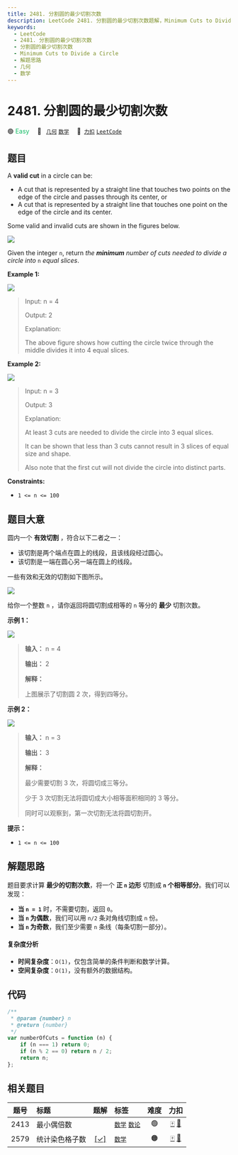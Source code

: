 ```yaml
---
title: 2481. 分割圆的最少切割次数
description: LeetCode 2481. 分割圆的最少切割次数题解，Minimum Cuts to Divide a Circle，包含解题思路、复杂度分析以及完整的 JavaScript 代码实现。
keywords:
  - LeetCode
  - 2481. 分割圆的最少切割次数
  - 分割圆的最少切割次数
  - Minimum Cuts to Divide a Circle
  - 解题思路
  - 几何
  - 数学
---
```


# 2481. 分割圆的最少切割次数

🟢 <font color=#15bd66>Easy</font>&emsp; 🔖&ensp; [`几何`](/tag/geometry.md) [`数学`](/tag/math.md)&emsp; 🔗&ensp;[`力扣`](https://leetcode.cn/problems/minimum-cuts-to-divide-a-circle) [`LeetCode`](https://leetcode.com/problems/minimum-cuts-to-divide-a-circle)

## 题目

A **valid cut** in a circle can be:

- A cut that is represented by a straight line that touches two points on the edge of the circle and passes through its center, or
- A cut that is represented by a straight line that touches one point on the edge of the circle and its center.

Some valid and invalid cuts are shown in the figures below.

![](https://assets.leetcode.com/uploads/2022/10/29/alldrawio.png)

Given the integer `n`, return _the **minimum** number of cuts needed to divide a circle into_ `n` _equal slices_.

**Example 1:**

![](https://assets.leetcode.com/uploads/2022/10/24/11drawio.png)

> Input: n = 4
>
> Output: 2
>
> Explanation:
>
> The above figure shows how cutting the circle twice through the middle divides it into 4 equal slices.

**Example 2:**

![](https://assets.leetcode.com/uploads/2022/10/24/22drawio.png)

> Input: n = 3
>
> Output: 3
>
> Explanation:
>
> At least 3 cuts are needed to divide the circle into 3 equal slices.
>
> It can be shown that less than 3 cuts cannot result in 3 slices of equal size and shape.
>
> Also note that the first cut will not divide the circle into distinct parts.

**Constraints:**

- `1 <= n <= 100`

## 题目大意

圆内一个 **有效切割** ，符合以下二者之一：

- 该切割是两个端点在圆上的线段，且该线段经过圆心。
- 该切割是一端在圆心另一端在圆上的线段。

一些有效和无效的切割如下图所示。

![](https://assets.leetcode.com/uploads/2022/10/29/alldrawio.png)

给你一个整数 `n` ，请你返回将圆切割成相等的 `n` 等分的 **最少** 切割次数。

**示例 1：**

![](https://assets.leetcode.com/uploads/2022/10/24/11drawio.png)

> **输入：** n = 4
>
> **输出：** 2
>
> **解释：**
>
> 上图展示了切割圆 2 次，得到四等分。

**示例 2：**

![](https://assets.leetcode.com/uploads/2022/10/24/22drawio.png)

> **输入：** n = 3
>
> **输出：** 3
>
> **解释：**
>
> 最少需要切割 3 次，将圆切成三等分。
>
> 少于 3 次切割无法将圆切成大小相等面积相同的 3 等分。
>
> 同时可以观察到，第一次切割无法将圆切割开。

**提示：**

- `1 <= n <= 100`

## 解题思路

题目要求计算 **最少的切割次数**，将一个 **正 `n` 边形** 切割成 **`n` 个相等部分**。我们可以发现：

- **当 `n = 1`** 时，不需要切割，返回 `0`。
- **当 `n` 为偶数**，我们可以用 `n/2` 条对角线切割成 `n` 份。
- **当 `n` 为奇数**，我们至少需要 `n` 条线（每条切割一部分）。

#### 复杂度分析

- **时间复杂度**：`O(1)`，仅包含简单的条件判断和数学计算。
- **空间复杂度**：`O(1)`，没有额外的数据结构。

## 代码

```javascript
/**
 * @param {number} n
 * @return {number}
 */
var numberOfCuts = function (n) {
	if (n === 1) return 0;
	if (n % 2 == 0) return n / 2;
	return n;
};
```

## 相关题目

<!-- prettier-ignore -->
| 题号 | 标题 | 题解 | 标签 | 难度 | 力扣 |
| :------: | :------ | :------: | :------ | :------: | :------: |
| 2413 | 最小偶倍数 |  |  [`数学`](/tag/math.md) [`数论`](/tag/number-theory.md) | 🟢 | [🀄️](https://leetcode.cn/problems/smallest-even-multiple) [🔗](https://leetcode.com/problems/smallest-even-multiple) |
| 2579 | 统计染色格子数 | [[✓]](/problem/2579.md) |  [`数学`](/tag/math.md) | 🟠 | [🀄️](https://leetcode.cn/problems/count-total-number-of-colored-cells) [🔗](https://leetcode.com/problems/count-total-number-of-colored-cells) |